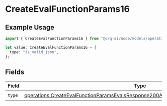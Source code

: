 # CreateEvalFunctionParams16

## Example Usage

```typescript
import { CreateEvalFunctionParams16 } from "@orq-ai/node/models/operations";

let value: CreateEvalFunctionParams16 = {
  type: "is_valid_json",
};
```

## Fields

| Field                                                                                                                                                                                          | Type                                                                                                                                                                                           | Required                                                                                                                                                                                       | Description                                                                                                                                                                                    |
| ---------------------------------------------------------------------------------------------------------------------------------------------------------------------------------------------- | ---------------------------------------------------------------------------------------------------------------------------------------------------------------------------------------------- | ---------------------------------------------------------------------------------------------------------------------------------------------------------------------------------------------- | ---------------------------------------------------------------------------------------------------------------------------------------------------------------------------------------------- |
| `type`                                                                                                                                                                                         | [operations.CreateEvalFunctionParamsEvalsResponse200ApplicationJSONResponseBody516Type](../../models/operations/createevalfunctionparamsevalsresponse200applicationjsonresponsebody516type.md) | :heavy_check_mark:                                                                                                                                                                             | N/A                                                                                                                                                                                            |